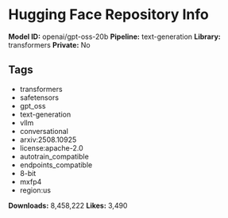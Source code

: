 # Hugging Face Repository Info

**Model ID:** openai/gpt-oss-20b
**Pipeline:** text-generation
**Library:** transformers
**Private:** No

## Tags
- transformers
- safetensors
- gpt_oss
- text-generation
- vllm
- conversational
- arxiv:2508.10925
- license:apache-2.0
- autotrain_compatible
- endpoints_compatible
- 8-bit
- mxfp4
- region:us

**Downloads:** 8,458,222
**Likes:** 3,490

